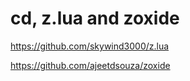 # cd, z.lua and zoxide

https://github.com/skywind3000/z.lua

https://github.com/ajeetdsouza/zoxide
